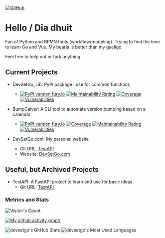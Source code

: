 [![GitHub](https://img.shields.io/github/stars/devsetgo?style=social)](https://github.com/devsetgo?tab=repositories)
# Hello / Dia dhuit

Fan of Python and BPMN tools (workflow/modeling). Trying to find the time to learn Go and Vue. My bearla is better than my gaelige.

Feel free to help out or fork anything.

## Current Projects

- DevSetGo_Lib: PyPi package I use for common functions
    - [![PyPI version fury.io](https://badge.fury.io/py/devsetgo-lib.svg)](https://pypi.python.org/pypi/devsetgo-lib/) 
    [![Maintainability Rating](https://sonarcloud.io/api/project_badges/measure?project=devsetgo_devsetgo_lib&metric=sqale_rating)](https://sonarcloud.io/summary/new_code?id=devsetgo_devsetgo_lib)
    [![Coverage](https://sonarcloud.io/api/project_badges/measure?project=devsetgo_devsetgo_lib&metric=coverage)](https://sonarcloud.io/summary/new_code?id=devsetgo_devsetgo_lib)
    [![Vulnerabilities](https://sonarcloud.io/api/project_badges/measure?project=devsetgo_devsetgo_lib&metric=vulnerabilities)](https://sonarcloud.io/summary/new_code?id=devsetgo_devsetgo_lib)

- BumpCalver: A CLI tool to automate version bumping based on a calendar
    - [![PyPI version fury.io](https://badge.fury.io/py/bumpcalver.svg)](https://pypi.python.org/pypi/bumpcalver/)
    [![Coverage](https://sonarcloud.io/api/project_badges/measure?project=devsetgo_bumpcalver&metric=coverage)](https://sonarcloud.io/dashboard?id=devsetgo_bumpcalver)
    [![Maintainability Rating](https://sonarcloud.io/api/project_badges/measure?project=devsetgo_bumpcalver&metric=sqale_rating)](https://sonarcloud.io/dashboard?id=devsetgo_bumpcalver)
    [![Vulnerabilities](https://sonarcloud.io/api/project_badges/measure?project=devsetgo_bumpcalver&metric=vulnerabilities)](https://sonarcloud.io/dashboard?id=devsetgo_bumpcalver)

- DevSetGo.com: My personal website
    - Git URL: [TestAPI](https://github.com/devsetgo/dsg)
    - Website: [DevSetGo.com](https://devsetgo.com)

## Useful, but Archived Projects
- TestAPI: A FastAPI project to learn and use for basic ideas
    - Git URL: [TestAPI](https://github.com/devsetgo/test-api)


### Metrics and Stats
![Visitor's Count](https://profile-counter.glitch.me/devsetgo/count.svg)

[![My github activity graph](https://github-readme-activity-graph.vercel.app/graph?username=devsetgo&theme=github)](https://github.com/devsetgo/github-readme-activity-graph)

![devsetgo's GitHub Stats](https://github-readme-stats.vercel.app/api?username=devsetgo&theme=transparent&count_private=true&show_icons=true&rank_icon=github&locale=en)
![devsetgo's Most Used Languages](https://github-readme-stats.vercel.app/api/top-langs?username=devsetgo&theme=transparent&layout=donut&hide=css,php,ClassASP&langs_count=2&border_radius=10&show_icons=true&locale=en)